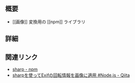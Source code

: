 ## 概要
- [[画像]] 変換用の [[npm]] ライブラリ

## 詳細


## 関連リンク
- [sharp - npm](https://www.npmjs.com/package//sharp?activeTab=readme)
- [sharpを使ってExifの回転情報を画像に適用 #Node.js - Qiita](https://qiita.com/tomohisaota/items/63e65c1e3f2a9c3eaff2)
